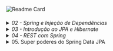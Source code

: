 ![Readme Card](https://github-readme-stats.vercel.app/api/pin?username=kako13&repo=algafood-api&show_icons=true&theme=codeSTACKr&hide_border=true&bg_color=00000000)
####

<details>
  <summary><i>02 - Spring e Injeção de Dependências</i></summary>

1. Por que aprender e usar Spring?
2. Conhecendo o ecossistema Spring
3. Spring vs Jakarta EE (Java EE)
4. Conhecendo o Spring Boot
5. [Criando um projeto Spring Boot com Spring Initializr](https://start.spring.io)
6. Conhecendo o Maven e o pom.xml de um projeto Spring Boot
7. Criando um controller com Spring MVC (Hello World!)
8. Restart mais rápido da aplicação com DevTools
9. [O que é injeção de dependências?](https://github.com/kako13/exemplo-di)
10. Conhecendo o IoC Container do Spring
11. Definindo beans com @Component
12. Injetando dependências (beans Spring)
13. Usando @Configuration e @Bean para definir beans
14. Conhecendo os pontos de injeção e a anotação @Autowired
15. Dependência opcional com @Autowired
16. Ambiguidade de beans e injeção de lista de beans
17. Desambiguação de beans com @Primary em um dos beans
18. Desambiguação de beans com @Qualifier
19. Desambiguação de beans com anotação customizada ⭐
20. Mudando o comportamento da aplicação com Spring Profiles (de ambiente à seleção implementações) ⭐
<details>
  <summary><i>21. Criando métodos de callback do ciclo de vida dos beans</i></summary>

Existem três formas possíveis:

* Através das anotações @PostConstructor e @PreDestroy:

```
    @PostConstruct
    public void init(){
        System.out.println("INIT " + notificador);
    }
    
    @PreDestroy
    public void destroy(){
        System.out.println("DESTROY " + notificador);
    }
```
* Através da anotações @Bean(initMethod = "init", destroyMethod = "destroy"), numa classe de configuração de um bean:

```
@Configuration
public class ServiceConfig {
    @Bean(initMethod = "init", destroyMethod = "destroy")
    public AtivacaoClienteService ativacaoClienteService(){
        return new AtivacaoClienteService();
    }
}
```
* Através da implementação das interfaces InitializingBean e DisposableBean:

```
public class AtivacaoClienteService implements InitializingBean, DisposableBean {

    @TipoDoNotificador(NivelUrgencia.SEM_URGENCIA) // via SMS
    @Autowired
    private Notificador notificador;

    @Override
    public void afterPropertiesSet() throws Exception {
        System.out.println("INIT " + notificador);
        // Qualquer lógica de inicialização adicional pode ser colocada aqui
    }

    @Override
    public void destroy() throws Exception {
        System.out.println("DESTROY " + notificador);
        // Qualquer lógica de destruição adicional pode ser colocada aqui
    }
}
```
</details>

22. Publicando e consumindo eventos customizados ⭐
23. Configurando projetos Spring Boot com o [application.properties](https://docs.spring.io/spring-boot/docs/current/reference/html/application-properties.html)
24. Substituindo propriedades via linha de comando e variáveis de ambiente
25. Criando e acessando propriedades customizadas com @Value
26. Acessando propriedades com @ConfigurationProperties
27. Alterando a configuração do projeto dependendo do ambiente (com Spring Profiles) ⭐
<details>
    <summary>28. Ativando o Spring Profile por linha de comando e variável de ambiente</summary>

Linha de comando:
```
java -jar .\target\algafood-api-0.0.1-SNAPSHOT.jar --spring.profiles.active=development
```

Variável de ambiente:

Linux:
```
export SPRING_PROFILES_ACTIVE=production
```
Windows:
- Temporária
```
set SPRING_PROFILES_ACTIVE=production
```
- Permanente
```
setx SPRING_PROFILES_ACTIVE=production
```
</details>
</details>
<details>
  <summary><i>03 - Introdução ao JPA e Hibernate</i></summary>

1. Instalando o MySQL Server e MySQL Workbench (adotei o docker-compose.yaml)
2. O que é JPA e Hibernate
3. Adicionando JPA e configurando o Data Source
4. Mapeando entidades com JPA
5. Criando as tabelas do banco a partir das entidades
6. Mapeando o id da entidade para autoincremento
7. Importando dados de teste com import.sql
8. Consultando objetos do banco de dados
9. Adicionando um objeto no banco de dados
10. Buscando um objeto pelo id no banco de dados
11. Atualizando um objeto no banco de dados
12. Excluindo um objeto do banco de dados
13. Conhecendo o padrão Agregate do DDD
14. Conhecendo e implementando o padrão Repository (por agregate)
15. Conhecendo e usando o Lombok
16. Desafio: Lombok e repositório de restaurantes
17. Mapeando relacionamento com @ManyToOne e Dialeto
18. A anotação @JoinColumn (para nomear coluna de FK)
19. Propriedade nullable de @Column e @JoinColumn
20. Desafio: mapeando entidades (Forma Pagamento, Permissão, Cidade e Estado)
</details>
<details>
  <summary><i>04 - REST com Spring</i></summary>

1. O que é REST?
<details>
    <summary>2. Conhecendo as constraints do REST</summary>

- Cliente-servidor
- Sistema em camadas (desconhecida pelo cliente)
- Stateless
- Cache
- Interface uniforme
- Código sob demanda

</details>

3. Diferença entre REST e RESTful
4. Desenvolvedores de REST APIs puristas e pragmáticos
5. Conhecendo o protocolo HTTP
6. Usando o protocolo HTTP
7. Instalando e testando o Postman
<details>
    <summary>8. Entendendo o que são Recursos REST</summary>

- Singleton Resource
- Collection Resource

</details>

9. Identificando recursos REST
10. Modelando e requisitando um Collection Resource com GET
11. Desafio: collection resource de estados
12. Representações de recursos e content negotiation
13. Implementando content negotiation para retornar JSON e/ou XML
14. Consultando Singleton Resource com GET e @PathVariable
15. Customizando as representações XML e JSON com @JsonIgnore, @JsonProperty e @JsonRootName (Jackson para JSON e XML)
16. Customizando a representação em XML com Wrapper e anotações do Jackson
17. Conhecendo os métodos HTTP
18. Conhecendo os códigos de status HTTP
19. Definindo o status da resposta HTTP com @ResponseStatus
20. Manipulando a resposta HTTP com ResponseEntity
21. Corrigindo o Status HTTP para resource inexistente
22. Status HTTP para collection resource vazia: qual usar?
23. Modelando e implementando a inclusão de recursos com POST
24. Negociando o media type do payload do POST com Content-Type
25. Modelando e implementando a atualização de recursos com PUT
26. Modelando e implementando a exclusão de recursos com DELETE
27. Implementando a camada de domain services (e a importância da linguagem ubíqua)
28. Refatorando a exclusão de cozinhas para usar domain services
29. Desafio: modelando e implementando a consulta de recursos de restaurantes
30. Modelando e implementando a inclusão de recursos de restaurantes
31. Desafio: Modelando e implementando a atualização de recursos de restaurantes
32. Desafio: implementando serviços REST de cidades e estados
33. Analisando solução para atualização parcial de recursos com PATCH
34. Finalizando a atualização parcial com a API de Reflections do Spring
35. Introdução ao Modelo de Maturidade de Richardson (RMM)
36. Conhecendo o nível 0 do RMM (POX - Plain Old XML; podendo ser também em JSON)
37. Conhecendo o nível 1 do RMM (identificação de recursos)
38. Conhecendo o nível 2 do RMM (nível 1 + Verbos e códigos de Status HTTP; é o mais comum no mercado)
39. Conhecendo o nível 3 do RMM (nível 2 + HATEOS)

</details>

<details>
    <summary>05. Super poderes do Spring Data JPA</summary>

1. Implementando consultas JPQL em repositórios

</details>

